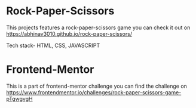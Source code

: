# Rock-Paper-Scissors

This projects features a rock-paper-scissors game you can check it out on https://abhinav3010.github.io/rock-paper-scissors/

Tech stack- HTML, CSS, JAVASCRIPT


# Frontend-Mentor

This is a part of frontend-mentor challenge you can find the challenge on https://www.frontendmentor.io/challenges/rock-paper-scissors-game-pTgwgvgH
